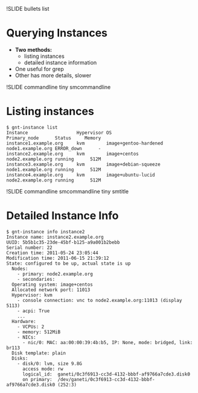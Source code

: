 !SLIDE bullets list

# Querying Instances

* **Two methods:**
    * listing instances
    * detailed instance information
* One useful for grep
* Other has more details, slower

!SLIDE commandline tiny smcommandline

# Listing instances


    $ gnt-instance list
    Instance                  Hypervisor OS                          Primary_node      Status     Memory
    instance1.example.org     kvm        image+gentoo-hardened       node1.example.org ERROR_down      -
    instance2.example.org     kvm        image+centos                node2.example.org running      512M
    instance3.example.org     kvm        image+debian-squeeze        node1.example.org running      512M
    instance4.example.org     kvm        image+ubuntu-lucid          node2.example.org running      512M


!SLIDE commandline smcommandline tiny smtitle

# Detailed Instance Info

    $ gnt-instance info instance2
    Instance name: instance2.example.org
    UUID: 5b5b1c35-23de-45bf-b125-a9a001b2bebb
    Serial number: 22
    Creation time: 2011-05-24 23:05:44
    Modification time: 2011-06-15 21:39:12
    State: configured to be up, actual state is up
      Nodes:   
        - primary: node2.example.org
        - secondaries: 
      Operating system: image+centos
      Allocated network port: 11013
      Hypervisor: kvm
        - console connection: vnc to node2.example.org:11013 (display 5113)
        - acpi: True
        ...
      Hardware:
        - VCPUs: 2
        - memory: 512MiB
        - NICs:
          - nic/0: MAC: aa:00:00:39:4b:b5, IP: None, mode: bridged, link: br113
      Disk template: plain
      Disks:
        - disk/0: lvm, size 9.8G
          access mode: rw
          logical_id:  ganeti/0c3f6913-cc3d-4132-bbbf-af9766a7cde3.disk0
          on primary:  /dev/ganeti/0c3f6913-cc3d-4132-bbbf-af9766a7cde3.disk0 (252:3)
